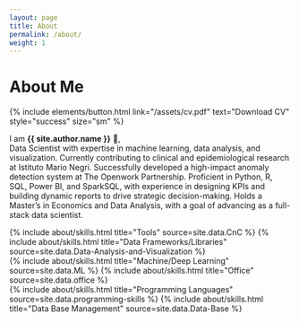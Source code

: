 ```yaml
---
layout: page
title: About
permalink: /about/
weight: 1
---
```


# **About Me** 
 {% include elements/button.html link="/assets/cv.pdf" text="Download CV" style="success" size="sm" %}

I am **{{ site.author.name }}** :wave:,<br>
Data Scientist with expertise in machine learning, data analysis, and visualization. Currently contributing to clinical and epidemiological research at Istituto Mario Negri. Successfully developed a high-impact anomaly detection system at The Openwork Partnership. Proficient in Python, R, SQL, Power BI, and SparkSQL, with experience in designing KPIs and building dynamic reports to drive strategic decision-making. Holds a Master’s in Economics and Data Analysis, with a goal of advancing as a full-stack data scientist.

<div class="row">
{% include about/skills.html title="Tools" source=site.data.CnC %}
{% include about/skills.html title="Data Frameworks/Libraries" source=site.data.Data-Analysis-and-Visualization %}
</div>
<div class="row">
{% include about/skills.html title="Machine/Deep Learning" source=site.data.ML %}
{% include about/skills.html title="Office" source=site.data.office %}
</div>
<div class="row">
{% include about/skills.html title="Programming Languages" source=site.data.programming-skills %}
{% include about/skills.html title="Data Base Management" source=site.data.Data-Base %}


</div>

